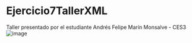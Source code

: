 # Ejercicio7TallerXML
Taller presentado por el estudiante Andrés Felipe Marín Monsalve - CES3
![image](https://user-images.githubusercontent.com/104180294/172493512-47127903-35a2-42ab-896e-46e968486ec9.png)
